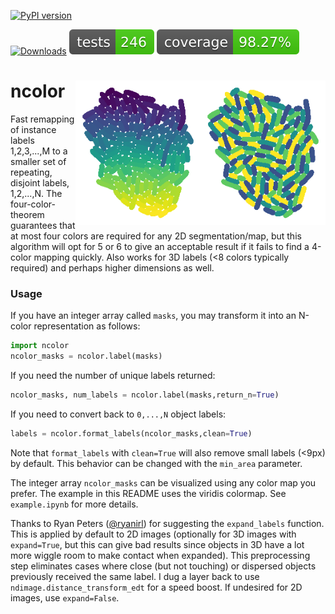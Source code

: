 [![PyPI version](https://badge.fury.io/py/ncolor.svg)](https://badge.fury.io/py/ncolor)

[![Downloads](https://static.pepy.tech/personalized-badge/ncolor?period=total&units=international_system&left_color=grey&right_color=green&left_text=Downloads)](https://pepy.tech/project/ncolor)
[![Tests](badges/tests.svg)](badges/tests.svg)
[![Coverage](badges/coverage.svg)](badges/coverage.svg)

# ncolor <img src="https://github.com/kevinjohncutler/ncolor/blob/main/logo.png?raw=true" width="400" title="bacteria" alt="bacteria" align="right" vspace = "0">

Fast remapping of instance labels 1,2,3,...,M to a smaller set of repeating, disjoint labels, 1,2,...,N. The four-color-theorem guarantees that at most four colors are required for any 2D segmentation/map, but this algorithm will opt for 5 or 6 to give an acceptable result if it fails to find a 4-color mapping quickly. Also works for 3D labels (&lt;8 colors typically required) and perhaps higher dimensions as well.

### Usage
If you have an integer array called `masks`, you may transform it into an N-color representation as follows:

```python
import ncolor 
ncolor_masks = ncolor.label(masks)
```

If you need the number of unique labels returned:
```python
ncolor_masks, num_labels = ncolor.label(masks,return_n=True)

```
If you need to convert back to `0,...,N` object labels:
```python
labels = ncolor.format_labels(ncolor_masks,clean=True)

```

Note that `format_labels` with ```clean=True``` will also remove small labels (<9px) by default. This behavior can be changed with the `min_area` parameter. 

    
The integer array `ncolor_masks` can be visualized using any color map you prefer. The example in this README uses the viridis colormap. See `example.ipynb` for more details.

Thanks to Ryan Peters ([@ryanirl](https://github.com/ryanirl)) for suggesting the `expand_labels` function. This is applied by default to 2D images (optionally for 3D images with `expand=True`, but this can give bad results since objects in 3D have a lot more wiggle room to make contact when expanded). This preprocessing step eliminates cases where close (but not touching) or dispersed objects previously received the same label. I dug a layer back to use `ndimage.distance_transform_edt` for a speed boost. If undesired for 2D images, use `expand=False`. 
